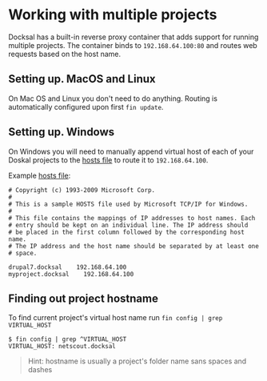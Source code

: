 # Working with multiple projects

Docksal has a built-in reverse proxy container that adds support for running multiple projects. The container binds to `192.168.64.100:80` and routes web requests based on the host name.

## Setting up. MacOS and Linux
On Mac OS and Linux you don't need to do anything. Routing is automatically configured upon first `fin update`. 

## Setting up. Windows
On Windows you will need to manually append virtual host of each of your Doskal projects to the [hosts file](https://en.wikipedia.org/wiki/Hosts_(file)) to route it to `192.168.64.100`.

Example [hosts file](https://en.wikipedia.org/wiki/Hosts_(file)):
```
# Copyright (c) 1993-2009 Microsoft Corp.
#
# This is a sample HOSTS file used by Microsoft TCP/IP for Windows.
#
# This file contains the mappings of IP addresses to host names. Each
# entry should be kept on an individual line. The IP address should
# be placed in the first column followed by the corresponding host name.
# The IP address and the host name should be separated by at least one
# space.

drupal7.docksal    192.168.64.100
myproject.docksal    192.168.64.100
```
## Finding out project hostname

To find current project's virtual host name run `fin config | grep VIRTUAL_HOST`

```
$ fin config | grep ^VIRTUAL_HOST
VIRTUAL_HOST: netscout.docksal
```

> Hint: hostname is usually a project's folder name sans spaces and dashes
